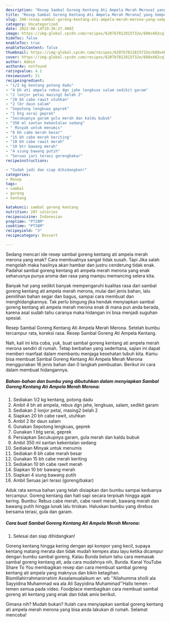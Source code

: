 ```yaml
---
description: "Resep Sambal Goreng Kentang Ati Ampela Merah Merona{ yang Sempurna,  Menu Buat lebaran"
title: "Resep Sambal Goreng Kentang Ati Ampela Merah Merona{ yang Sempurna,  Menu Buat lebaran"
slug: 390-resep-sambal-goreng-kentang-ati-ampela-merah-merona-yang-sempurna-menu-buat-lebaran
category: Uncategorized
date: 2022-06-14T19:36:27.400Z
image: https://img-global.cpcdn.com/recipes/6207b7812815f32e/680x482cq70/sambal-goreng-kentang-ati-ampela-merah-merona-foto-resep-utama.jpg
hideToc: false
enableToc: true
enableTocContent: false
thumbnail: https://img-global.cpcdn.com/recipes/6207b7812815f32e/680x482cq70/sambal-goreng-kentang-ati-ampela-merah-merona-foto-resep-utama.jpg
cover: https://img-global.cpcdn.com/recipes/6207b7812815f32e/680x482cq70/sambal-goreng-kentang-ati-ampela-merah-merona-foto-resep-utama.jpg
author: Admin
authorAv: notfound
ratingvalue: 4.1
reviewcount: 21
recipeingredient:
- "1/2 kg kentang potong dadu"
- "4 bh ati ampela rebus dgn jahe lengkuas salam sedikit garam"
- "2 lonjor petai masing2 belah 2"
- "20 bh cabe rawit utuhkan"
- "2 lbr daun salam"
- "Sepotong lengkuas geprek"
- "1 btg serai geprek"
- "Secukupnya garam gula merah dan kaldu bubuk"
- "350 ml santan kekentalan sedang"
- " Minyak untuk menumis"
- "6 bh cabe merah besar"
- "15 bh cabe merah keriting"
- "10 bh cabe rawit merah"
- "10 btr bawang merah"
- "4 siung bawang putih"
- "Seruas jari terasi gorengbakar"
recipeinstructions:

- "Sudah jadi dan siap dihidangkan!"
categories:
- Resep
tags:
- sambal
- goreng
- kentang

katakunci: sambal goreng kentang 
nutrition: 207 calories
recipecuisine: Indonesian
preptime: "PT28M"
cooktime: "PT38M"
recipeyield: "3"
recipecategory: Dessert

---
```



Sedang mencari ide resep sambal goreng kentang ati ampela merah merona yang enak? Cara membuatnya sangat tidak susah. Tapi Jika salah mengolah maka hasilnya akan hambar dan justru cenderung tidak enak. Padahal sambal goreng kentang ati ampela merah merona yang enak seharusnya punya aroma dan rasa yang mampu memancing selera kita.


Banyak hal yang sedikit banyak mempengaruhi kualitas rasa dari sambal goreng kentang ati ampela merah merona, mulai dari jenis bahan, lalu pemilihan bahan segar dan bagus, sampai cara membuat dan menghidangkannya. Tak perlu bingung jika hendak menyiapkan sambal goreng kentang ati ampela merah merona enak di mana pun anda berada, karena asal sudah tahu caranya maka hidangan ini bisa menjadi suguhan spesial.

Resep Sambal Goreng Kentang Ati Ampela Merah Merona. Setelah bumbu tercampur rata, koreksi rasa. Resep Sambal Goreng Ati Ampela Kentang.


Nah, kali ini kita coba, yuk, buat sambal goreng kentang ati ampela merah merona sendiri di rumah. Tetap berbahan yang sederhana, sajian ini dapat memberi manfaat dalam membantu menjaga kesehatan tubuh kita. Kamu bisa membuat Sambal Goreng Kentang Ati Ampela Merah Merona menggunakan 16 jenis bahan dan 0 langkah pembuatan. Berikut ini cara dalam membuat hidangannya.

<!--inarticleads1-->

##### Bahan-bahan dan bumbu yang dibutuhkan dalam menyiapkan Sambal Goreng Kentang Ati Ampela Merah Merona:

1. Sediakan 1/2 kg kentang, potong dadu
1. Ambil 4 bh ati ampela, rebus dgn jahe, lengkuas, salam, sedikit garam
1. Sediakan 2 lonjor petai, masing2 belah 2
1. Siapkan 20 bh cabe rawit, utuhkan
1. Ambil 2 lbr daun salam
1. Gunakan Sepotong lengkuas, geprek
1. Gunakan 1 btg serai, geprek
1. Persiapkan Secukupnya garam, gula merah dan kaldu bubuk
1. Ambil 350 ml santan kekentalan sedang
1. Sediakan  Minyak untuk menumis
1. Sediakan 6 bh cabe merah besar
1. Gunakan 15 bh cabe merah keriting
1. Sediakan 10 bh cabe rawit merah
1. Siapkan 10 btr bawang merah
1. Siapkan 4 siung bawang putih
1. Ambil Seruas jari terasi (goreng/bakar)


Aduk rata semua bahan yang telah disiapkan dan bumbu sampai keduanya tercampur. Goreng kentang dan hati sapi secara terpisah hingga agak kering. Bumbu: Rebus cabe merah, cabe rawit merah, bawang merah dan bawang putih hingga lunak lalu tiriskan. Haluskan bumbu yang direbus bersama terasi, gula dan garam. 

<!--inarticleads2-->

##### Cara buat Sambal Goreng Kentang Ati Ampela Merah Merona:


1. Selesai dan siap dihidangkan!

Goreng kentang hingga kering dengan api kompor yang kecil, supaya kentang matang merata dan tidak mudah kempes atau layu ketika dicampur dengan bumbu sambal goreng. Kalau Bunda belum tahu cara memasak sambal goreng kentang ati, ada cara mudahnya nih, Bunda. Kanal YouTube Share To You membagikan resep dan cara membuat sambal goreng kentang ati ampela yang maknyus dan bikin ketagihan. Bismillahirrahmanirrahim Assalamualaikum wr. wb &#39;&#39;Allahumma sholli ala Sayyidina Muhammad wa ala Ali Sayyidina Muhammad&#39;&#39;Hallo temen - temen semua pada video. Foodplace membagikan cara membuat sambal goreng ati kentang yang enak dan tidak amis berikut. 

Gimana nih? Mudah bukan? Itulah cara menyiapkan sambal goreng kentang ati ampela merah merona yang bisa anda lakukan di rumah. Selamat mencoba!
